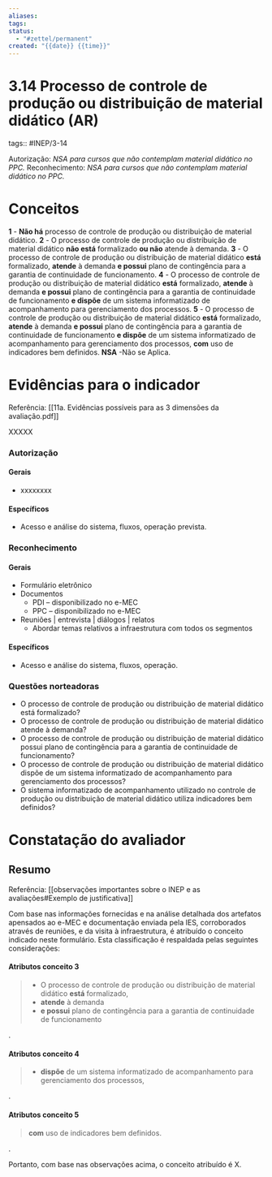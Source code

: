 ```yaml
---
aliases: 
tags: 
status:
  - "#zettel/permanent"
created: "{{date}} {{time}}"
---
```

# 3.14 Processo de controle de produção ou distribuição de material didático (AR)

tags:: #INEP/3-14

Autorização: _NSA para cursos que não contemplam material didático no PPC._
Reconhecimento: _NSA para cursos que não contemplam material didático no PPC._

# Conceitos

**1** - **Não há** processo de controle de produção ou distribuição de material didático.
**2** - O processo de controle de produção ou distribuição de material didático **não está** formalizado **ou não** atende à demanda.
**3** - O processo de controle de produção ou distribuição de material didático **está** formalizado, **atende** à demanda **e possui** plano de contingência para a garantia de continuidade de funcionamento.
**4** - O processo de controle de produção ou distribuição de material didático **está** formalizado, **atende** à demanda **e possui** plano de contingência para a garantia de continuidade de funcionamento **e dispõe** de um sistema informatizado de acompanhamento para gerenciamento dos processos.
**5** - O processo de controle de produção ou distribuição de material didático **está** formalizado, **atende** à demanda **e possui** plano de contingência para a garantia de continuidade de funcionamento **e dispõe** de um sistema informatizado de acompanhamento para gerenciamento dos processos, **com** uso de indicadores bem definidos.
**NSA** -Não se Aplica.

# Evidências para o indicador

Referência: [[11a. Evidências possíveis para as 3 dimensões da avaliação.pdf]]

XXXXX

### Autorização

#### Gerais

- xxxxxxxx

#### Específicos

- Acesso e análise do sistema, fluxos, operação prevista.

### Reconhecimento

#### Gerais

- Formulário eletrônico
- Documentos
 	- PDI – disponibilizado no e-MEC
 	- PPC – disponibilizado no e-MEC
- Reuniões | entrevista | diálogos | relatos
 	- Abordar temas relativos a infraestrutura com todos os segmentos

#### Específicos

- Acesso e análise do sistema, fluxos, operação.

### Questões norteadoras

- O processo de controle de produção ou distribuição de material didático está formalizado?
- O processo de controle de produção ou distribuição de material didático atende à demanda?
- O processo de controle de produção ou distribuição de material didático possui plano de contingência para a garantia de continuidade de funcionamento?
- O processo de controle de produção ou distribuição de material didático dispõe de um sistema informatizado de acompanhamento para gerenciamento dos processos?
- O sistema informatizado de acompanhamento utilizado no controle de produção ou distribuição de material didático utiliza indicadores bem definidos?

# Constatação do avaliador

## Resumo

Referência: [[observações importantes sobre o INEP e as avaliações#Exemplo de justificativa]]

Com base nas informações fornecidas e na análise detalhada dos artefatos apensados ao e-MEC e documentação enviada pela IES, corroborados através de reuniões, e da visita à infraestrutura, é atribuído o conceito indicado neste formulário. Esta classificação é respaldada pelas seguintes considerações:

#### Atributos conceito 3

> - O processo de controle de produção ou distribuição de material didático **está** formalizado,
> - **atende** à demanda
> - **e possui** plano de contingência para a garantia de continuidade de funcionamento

.

#### Atributos conceito 4

> - **dispõe** de um sistema informatizado de acompanhamento para gerenciamento dos processos,

.

#### Atributos conceito 5

> **com** uso de indicadores bem definidos.

.

Portanto, com base nas observações acima, o conceito atribuído é X.
